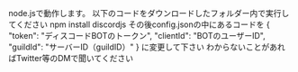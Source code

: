 node.jsで動作します。
以下のコードをダウンロードしたフォルダー内で実行してください
npm install discordjs
その後config.jsonの中にあるコードを
{
  "token": "ディスコードBOTのトークン",
  "clientId": "BOTのユーザーID",
  "guildId": "サーバーID（guildID）"
}
に変更して下さい
わからないことがあればTwitter等のDMで聞いてください
